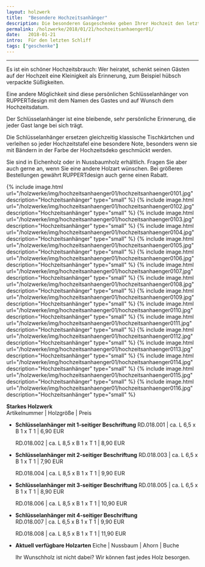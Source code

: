 ```yaml
---
layout: holzwerk
title:  "Besondere Hochzeitsanhänger"
description: Die besonderen Gasgeschenke geben Ihrer Hochzeit den letzten Schliff.
permalink: /holzwerke/2018/01/21/hochzeitsanhaenger01/
date:   2018-01-21
intro:  Für den letzten Schliff
tags: ["geschenke"]
---
```





---


Es ist ein schöner Hochzeitsbrauch: 
Wer heiratet, schenkt seinen Gästen auf der Hochzeit eine Kleinigkeit als Erinnerung, 
zum Beispiel hübsch verpackte Süßigkeiten.

Eine andere Möglichkeit sind diese persönlichen Schlüsselanhänger von RUPPERTdesign 
mit dem Namen des Gastes und auf Wunsch dem Hochzeitsdatum. 


Der Schlüsselanhänger ist eine bleibende, sehr persönliche Erinnerung, 
die jeder Gast lange bei sich trägt.

Die Schlüsselanhänger ersetzen gleichzeitig klassische Tischkärtchen und verleihen so jeder Hochzeitstafel eine besondere Note, besonders wenn sie mit Bändern in der Farbe der Hochzeitsdeko geschmückt werden. 




Sie sind in Eichenholz oder in Nussbaumholz erhältlich. 
Fragen Sie aber auch gerne an, wenn Sie eine andere Holzart wünschen. 
Bei größeren Bestellungen gewährt RUPPERTdesign auch gerne einen Rabatt. 

	
	
{% include image.html url="/holzwerke/img/hochzeitsanhaenger01/hochzeitsanhaenger0101.jpg" description="Hochzeitsanhänger" type="small" %}
{% include image.html url="/holzwerke/img/hochzeitsanhaenger01/hochzeitsanhaenger0102.jpg" description="Hochzeitsanhänger" type="small" %}
{% include image.html url="/holzwerke/img/hochzeitsanhaenger01/hochzeitsanhaenger0103.jpg" description="Hochzeitsanhänger" type="small" %}
{% include image.html url="/holzwerke/img/hochzeitsanhaenger01/hochzeitsanhaenger0104.jpg" description="Hochzeitsanhänger" type="small" %}
{% include image.html url="/holzwerke/img/hochzeitsanhaenger01/hochzeitsanhaenger0105.jpg" description="Hochzeitsanhänger" type="small" %}
{% include image.html url="/holzwerke/img/hochzeitsanhaenger01/hochzeitsanhaenger0106.jpg" description="Hochzeitsanhänger" type="small" %}
{% include image.html url="/holzwerke/img/hochzeitsanhaenger01/hochzeitsanhaenger0107.jpg" description="Hochzeitsanhänger" type="small" %}
{% include image.html url="/holzwerke/img/hochzeitsanhaenger01/hochzeitsanhaenger0108.jpg" description="Hochzeitsanhänger" type="small" %}
{% include image.html url="/holzwerke/img/hochzeitsanhaenger01/hochzeitsanhaenger0109.jpg" description="Hochzeitsanhänger" type="small" %}
{% include image.html url="/holzwerke/img/hochzeitsanhaenger01/hochzeitsanhaenger0110.jpg" description="Hochzeitsanhänger" type="small" %}
{% include image.html url="/holzwerke/img/hochzeitsanhaenger01/hochzeitsanhaenger0111.jpg" description="Hochzeitsanhänger" type="small" %}
{% include image.html url="/holzwerke/img/hochzeitsanhaenger01/hochzeitsanhaenger0112.jpg" description="Hochzeitsanhänger" type="small" %}
{% include image.html url="/holzwerke/img/hochzeitsanhaenger01/hochzeitsanhaenger0113.jpg" description="Hochzeitsanhänger" type="small" %}
{% include image.html url="/holzwerke/img/hochzeitsanhaenger01/hochzeitsanhaenger0114.jpg" description="Hochzeitsanhänger" type="small" %}
{% include image.html url="/holzwerke/img/hochzeitsanhaenger01/hochzeitsanhaenger0115.jpg" description="Hochzeitsanhänger" type="small" %}
{% include image.html url="/holzwerke/img/hochzeitsanhaenger01/hochzeitsanhaenger0116.jpg" description="Hochzeitsanhänger" type="small" %}


**Starkes Holzwerk**   
Artikelnummer \|  Holzgröße \| Preis

* **Schlüsselanhänger mit 1-seitiger Beschriftung**
	RD.018.001  \| 	ca. L 6,5 x B 1 x T 1  \| 6,90 EUR
	
	RD.018.002  \| 	ca. L 8,5 x B 1 x T 1  \| 8,90 EUR

* **Schlüsselanhänger mit 2-seitiger Beschriftung**
	RD.018.003  \| 	ca. L 6,5 x B 1 x T 1  \| 7,90 EUR
	
	RD.018.004  \| 	ca. L 8,5 x B 1 x T 1  \| 9,90 EUR

* **Schlüsselanhänger mit 3-seitiger Beschriftung**
	RD.018.005  \| 	ca. L 6,5 x B 1 x T 1  \| 8,90 EUR
	
	RD.018.006  \| 	ca. L 8,5 x B 1 x T 1  \| 10,90 EUR
* **Schlüsselanhänger mit 4-seitiger Beschriftung**     
	RD.018.007  \| 	ca. L 6,5 x B 1 x T 1  \| 9,90 EUR
	
	RD.018.008  \| 	ca. L 8,5 x B 1 x T 1  \| 11,90 EUR
	
* **Aktuell verfügbare Holzarten**
	Eiche \| Nussbaum \| Ahorn \| Buche
	
	Ihr Wunschholz ist nicht dabei? Wir können fast jedes Holz besorgen.
